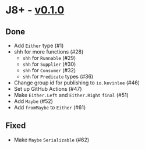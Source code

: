 # J8+ - [v0.1.0](https://github.com/Kevin-Lee/j8plus/issues?q=is%3Aissue+milestone%3A0.1.0+is%3Aclosed)

## Done
* Add `Either` type (#1)
* shh for more functions (#28)
  * `shh` for `Runnable` (#29)
  * `shh` for `Supplier` (#30)
  * `shh` for `Consumer` (#32)
  * `shh` for `Predicate` types (#36)
* Change group id for publishing to `io.kevinlee` (#46)
* Set up GitHub Actions (#47)
* Make `Either.Left` and `Either.Right` `final` (#51)
* Add `Maybe` (#52)
* Add `fromMaybe` to `Either` (#61)

## Fixed
* Make `Maybe` `Serializable` (#62)
